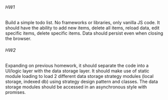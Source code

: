###### HW1
Build a simple todo list. No frameworks or libraries, only vanilla JS code. It should have the ability to add new items, 
delete all items, reload data, edit specific items, delete specific items. Data should persist even when closing the browser.

###### HW2
Expanding on previous homework, it should separate the code into a UI/logic layer with the data storage layer. It should 
make use of static module loading to load 2 different data storage strategy modules (local storage, indexed db) using strategy 
design pattern and classes. The data storage modules should be accessed in an asynchronous style with promises.
